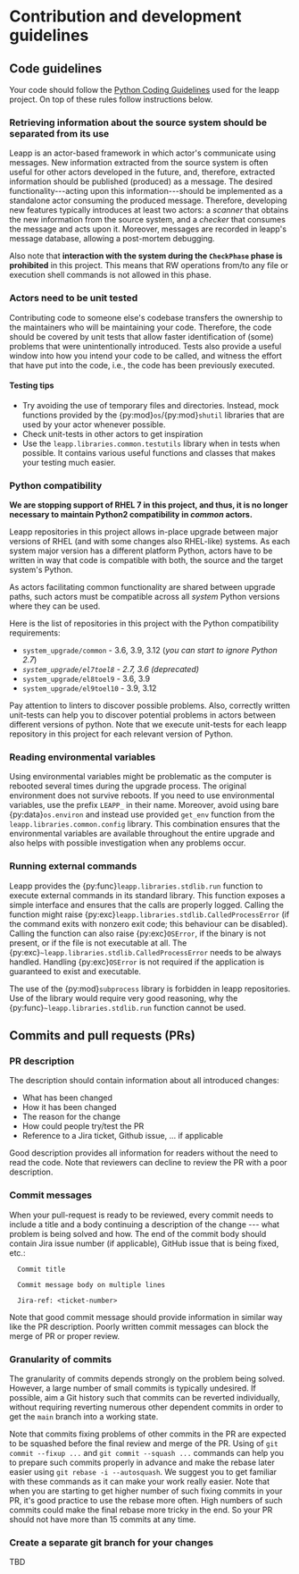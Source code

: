 # Contribution and development guidelines
## Code guidelines

Your code should follow the [Python Coding Guidelines](https://leapp.readthedocs.io/en/latest/contributing.html#follow-python-coding-guidelines) used for the leapp project. On top of these rules follow instructions
below.

### Retrieving information about the source system should be separated from its use
Leapp is an actor-based framework in which actor's communicate using messages.
New information extracted from the source system is often useful for other
actors developed in the future, and, therefore, extracted information should be
published (produced) as a message. The desired functionality---acting upon this
information---should be implemented as a standalone actor consuming the produced message.
Therefore, developing new features typically introduces at least two actors:
a _scanner_ that obtains the new information from the source system, and a _checker_
that consumes the message and acts upon it. Moreover, messages are recorded
in leapp's message database, allowing a post-mortem debugging.

Also note that **interaction with the system during the `CheckPhase` phase is
prohibited** in this project. This means that RW operations from/to any file
or execution shell commands is not allowed in this phase.

### Actors need to be unit tested
Contributing code to someone else's codebase transfers the ownership to the
maintainers who will be maintaining your code. Therefore, the code should be
covered by unit tests that allow faster identification of (some) problems that
were unintentionally introduced. Tests also provide a useful window into how
you intend your code to be called, and witness the effort that have put into the
code, i.e., the code has been previously executed.

#### Testing tips
- Try avoiding the use of temporary files and directories. Instead, mock functions
provided by the {py:mod}`os`/{py:mod}`shutil` libraries that are used by your actor whenever possible.
- Check unit-tests in other actors to get inspiration
- Use the `leapp.libraries.common.testutils` library when in tests when possible.
  It contains various useful functions and classes that makes your testing much
  easier.

### Python compatibility
**We are stopping support of RHEL 7 in this project, and thus, it is no longer
necessary to maintain Python2 compatibility in _common_ actors.**

Leapp repositories in this project allows in-place upgrade between major versions
of RHEL (and with some changes also RHEL-like) systems. As each system major
version has a different platform Python, actors have to be written in way that
code is compatible with both, the source and the target system's Python.

As actors facilitating common functionality are shared between upgrade paths,
such actors must be compatible across all _system_ Python versions where they
can be used.

Here is the list of repositories in this project with the Python compatibility
requirements:
* `system_upgrade/common` - 3.6, 3.9, 3.12 (_you can start to ignore Python 2.7_)
* _`system_upgrade/el7toel8` - 2.7, 3.6 (deprecated)_
* `system_upgrade/el8toel9` - 3.6, 3.9
* `system_upgrade/el9toel10` - 3.9, 3.12

Pay attention to linters to discover possible problems. Also, correctly written
unit-tests can help you to discover potential problems in actors between different
versions of python. Note that we execute unit-tests for each leapp repository
in this project for each relevant version of Python.

### Reading environmental variables
Using environmental variables might be problematic as the computer is rebooted
several times during the upgrade process. The original environment does not
survive reboots. If you need to use environmental variables, use the prefix `LEAPP_`
in their name. Moreover, avoid using bare {py:data}`os.environ` and instead use provided
`get_env` function from the `leapp.libraries.common.config` library.
This combination ensures that the environmental variables are available
throughout the entire upgrade and also helps with possible investigation when
any problems occur.

### Running external commands
Leapp provides the {py:func}`leapp.libraries.stdlib.run` function to execute
external commands in its standard library. This function exposes a simple
interface and ensures that the calls are properly logged. Calling the function
might raise {py:exc}`leapp.libraries.stdlib.CalledProcessError` (if the command
exits with nonzero exit code; this behaviour can be disabled). Calling the
function can also raise {py:exc}`OSError`, if the binary is not present, or if
the file is not executable at all. The
{py:exc}`~leapp.libraries.stdlib.CalledProcessError` needs to be always
handled. Handling {py:exc}`OSError` is not required if the application is
guaranteed to exist and executable.

The use of the {py:mod}`subprocess` library is forbidden in leapp repositories.
Use of the library would require very good reasoning, why the
{py:func}`~leapp.libraries.stdlib.run` function cannot be used.

## Commits and pull requests (PRs)
### PR description
The description should contain information about all introduced changes:
* What has been changed
* How it has been changed
* The reason for the change
* How could people try/test the PR
* Reference to a Jira ticket, Github issue, ... if applicable

Good description provides all information for readers without the need to
read the code. Note that reviewers can decline to review the PR with a poor
description.

### Commit messages
When your pull-request is ready to be reviewed, every commit needs to include
a title and a body continuing a description of the change --- what problem is
being solved and how. The end of the commit body should contain Jira issue
number (if applicable), GitHub issue that is being fixed, etc.:
```
  Commit title

  Commit message body on multiple lines

  Jira-ref: <ticket-number>
```

Note that good commit message should provide information in similar way like
the PR description. Poorly written commit messages can block the merge of PR
or proper review.

### Granularity of commits
The granularity of commits depends strongly on the problem being solved. However,
a large number of small commits is typically undesired. If possible, aim a
Git history such that commits can be reverted individually, without requiring reverting
numerous other dependent commits in order to get the `main` branch into a working state.

Note that commits fixing problems of other commits in the PR are expected to be
squashed before the final review and merge of the PR. Using of `git commit --fixup ...`
and `git commit --squash ...` commands can help you to prepare such commits
properly in advance and make the rebase later easier using `git rebase -i --autosquash`.
We suggest you to get familiar with these commands as it can make your work really
easier. Note that when you are starting to get higher number of such fixing commits
in your PR, it's good practice to use the rebase more often. High numbers of such
commits could make the final rebase more tricky in the end. So your PR should not
have more than 15 commits at any time.

### Create a separate git branch for your changes
TBD


